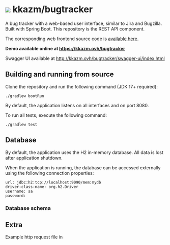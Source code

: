 # ![](https://fonts.gstatic.com/s/i/materialiconsoutlined/bug_report/v12/24px.svg) kkazm/bugtracker

A bug tracker with a web-based user interface, similar to Jira and Bugzilla. Built with Spring Boot. This repository is
the REST API component.

The corresponding web frontend source code is [available here](https://github.com/kkazm/bugtracker-ui).

**Demo available online at <https://kkazm.ovh/bugtracker>**

Swagger UI available at <http://kkazm.ovh/bugtracker/swagger-ui/index.html>

## Building and running from source

Clone the repository and run the following command (JDK 17+ required):

    ./gradlew bootRun

By default, the application listens on all interfaces and on port 8080.

To run all tests, execute the following command:

    ./gradlew test

## Database

By default, the application uses the H2 in-memory database. All data is lost after application shutdown.

When the application is running, the database can be accessed externally using the following connection properties:

    url: jdbc:h2:tcp://localhost:9090/mem:mydb
    driver-class-name: org.h2.Driver
    username: sa
    password:

### Database schema

## Extra

Example http request file in